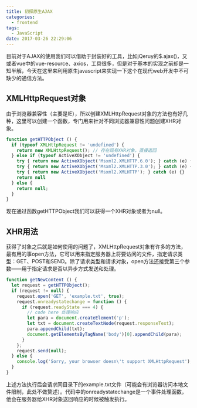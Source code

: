 ```yaml
---
title: 初探原生AJAX
categories:
  - frontend
tags:
  - JavaScript
date: 2017-03-26 22:29:06
---
```


目前对于AJAX的使用我们可以借助于封装好的工具，比如jQeruy的$.ajax()，又或者vue中的vue-resource、axios，工具很多，但是对于基本的实现之前却是一知半解，今天在这里来利用原生javascript来实现一下这个在现代web开发中不可缺少的通信方法。

## XMLHttpRequest对象

由于浏览器兼容性（主要是IE），所以创建XMLHttpRequest对象的方法也有好几种，这里可以创建一个函数，专门用来针对不同浏览器兼容性问题创建XHR对象。

```javascript
function getHTTPObject () {
  if (typeof XMLHttpRequest != 'undefined') {
    return new XMLHttpRequest(); // 存在现有XHR对象，直接返回
  } else if (typeof ActiveXObject != 'undefined') {
    try { return new ActiveXObject('Msxml2.XMLHTTP.6.0'); } catch (e) {}
    try { return new ActiveXObject('Msxml2.XMLHTTP.3.0'); } catch (e) {}
    try { return new ActiveXObject('Msxml2.XMLHTTP'); } catch (e) {}
    return null
  } else {
    return null;
  }
}
```

现在通过函数getHTTPObject我们可以获得一个XHR对象或者为null。

## XHR用法

获得了对象之后就是如何使用的问题了，XMLHttpRequest对象有许多的方法，最有用的事open方法，它可以用来指定服务器上将要访问的文件，指定请求类型：GET、POST和SEND。除了请求类型和请求对象，open方法还接受第三个参数——用于指定请求是否以异步方式发送和处理。

```javascript
function getNewContent () {
  let request = getHTTPObject();
  if (request != null) {
    request.open('GET', 'example.txt', true);
    request.onreadystatechange = function () {
      if (request.readyState === 4) {
        // code here 处理响应
        let para = document.createElement('p');
        let txt = document.createTextNode(request.responseText);
        para.appendChild(txt);
        document.getElementsByTagName('body')[0].appendChild(para);
      }
    };
    request.send(null);
  } else {
    console.log('Sorry, your browser doesn\'t support XMLHttpRequest');
  }
}
```

上述方法执行后会请求同目录下的example.txt文件（可能会有浏览器访问本地文件限制，此处不做赘述）。代码中的onreadystatechange是一个事件处理函数，他会在服务器给XHR对象送回响应的时候被触发执行。